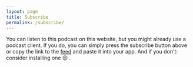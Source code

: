 ```yaml
---
layout: page
title: Subscribe
permalink: /subscribe/
---
```


<script class="podlove-subscribe-button" src="/subscribe-button/javascripts/app.js" data-language="en" data-size="big-logo" data-json-data="podcastData"></script>
<script>
  window.podcastData = {
    "title": "bits of berlin",
    "subtitle": "Tech in berlin",
    "description": "A interview podcast hosted by Tam Eastley @travelingtamm and Bodo Tasche @bitboxer",
    "cover": "/images/favicon-512.png",
    "feeds": [
      {
        "type": "audio",
        "format": "mp3",
        "url": "http://feeds.soundcloud.com/users/soundcloud:users:98241136/sounds.rss",
        "variant": "high"
      }
    ]
  }
</script>

You can listen to this podcast on this website, but you might already use a
podcast client. If you do, you can simply press the subscribe button
above or copy the link to the <a href="http://feeds.soundcloud.com/users/soundcloud:users:98241136/sounds.rss">feed</a>
and paste it into your app. And if you don't: consider installing one :wink: .
